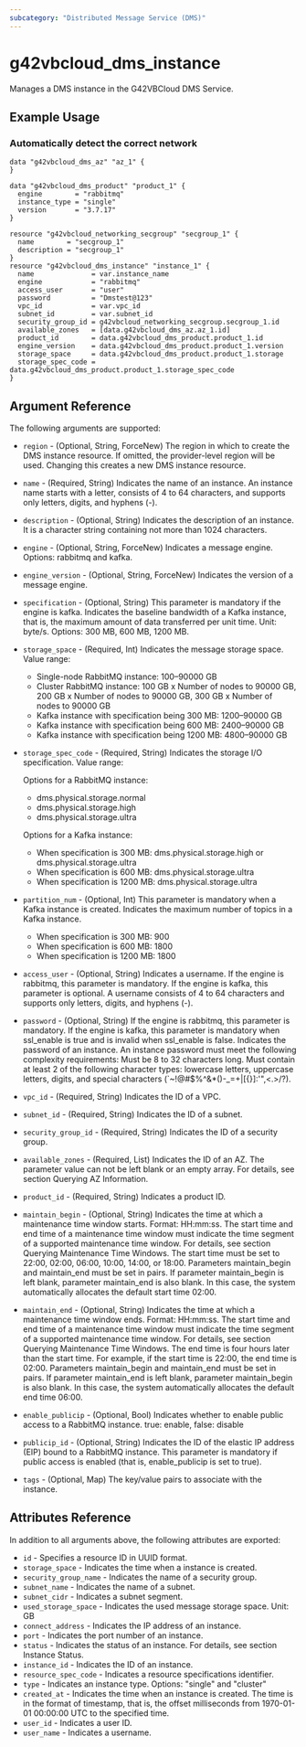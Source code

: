 ```yaml
---
subcategory: "Distributed Message Service (DMS)"
---
```


# g42vbcloud\_dms\_instance

Manages a DMS instance in the G42VBCloud DMS Service.

## Example Usage

### Automatically detect the correct network

```hcl
data "g42vbcloud_dms_az" "az_1" {
}

data "g42vbcloud_dms_product" "product_1" {
  engine        = "rabbitmq"
  instance_type = "single"
  version       = "3.7.17"
}

resource "g42vbcloud_networking_secgroup" "secgroup_1" {
  name        = "secgroup_1"
  description = "secgroup_1"
}
resource "g42vbcloud_dms_instance" "instance_1" {
  name              = var.instance_name
  engine            = "rabbitmq"
  access_user       = "user"
  password          = "Dmstest@123"
  vpc_id            = var.vpc_id
  subnet_id         = var.subnet_id
  security_group_id = g42vbcloud_networking_secgroup.secgroup_1.id
  available_zones   = [data.g42vbcloud_dms_az.az_1.id]
  product_id        = data.g42vbcloud_dms_product.product_1.id
  engine_version    = data.g42vbcloud_dms_product.product_1.version
  storage_space     = data.g42vbcloud_dms_product.product_1.storage
  storage_spec_code = data.g42vbcloud_dms_product.product_1.storage_spec_code
}
```

## Argument Reference

The following arguments are supported:

* `region` - (Optional, String, ForceNew) The region in which to create the DMS instance resource. If omitted, the provider-level region will be used. Changing this creates a new DMS instance resource.

* `name` - (Required, String) Indicates the name of an instance. An instance name starts with a letter,
	consists of 4 to 64 characters, and supports only letters, digits, and hyphens (-).

* `description` - (Optional, String) Indicates the description of an instance. It is a character
    string containing not more than 1024 characters.

* `engine` - (Optional, String, ForceNew) Indicates a message engine. Options: rabbitmq and kafka.

* `engine_version` - (Optional, String, ForceNew) Indicates the version of a message engine.

* `specification` - (Optional, String) This parameter is mandatory if the engine is kafka.
    Indicates the baseline bandwidth of a Kafka instance, that is, the maximum amount
	of data transferred per unit time. Unit: byte/s. Options: 300 MB, 600 MB, 1200 MB.

* `storage_space` - (Required, Int) Indicates the message storage space. Value range:
    - Single-node RabbitMQ instance: 100–90000 GB
    - Cluster RabbitMQ instance: 100 GB x Number of nodes to 90000 GB, 200 GB x Number of
	nodes to 90000 GB, 300 GB x Number of nodes to 90000 GB
    - Kafka instance with specification being 300 MB: 1200–90000 GB
    - Kafka instance with specification being 600 MB: 2400–90000 GB
    - Kafka instance with specification being 1200 MB: 4800–90000 GB

* `storage_spec_code` - (Required, String) Indicates the storage I/O specification. Value range:

    Options for a RabbitMQ instance:
    - dms.physical.storage.normal
    - dms.physical.storage.high
    - dms.physical.storage.ultra

    Options for a Kafka instance:
    - When specification is 300 MB: dms.physical.storage.high or dms.physical.storage.ultra
    - When specification is 600 MB: dms.physical.storage.ultra
    - When specification is 1200 MB: dms.physical.storage.ultra

* `partition_num` - (Optional, Int) This parameter is mandatory when a Kafka instance is created.
    Indicates the maximum number of topics in a Kafka instance.
    - When specification is 300 MB: 900
    - When specification is 600 MB: 1800
    - When specification is 1200 MB: 1800

* `access_user` - (Optional, String) Indicates a username. If the engine is rabbitmq, this
    parameter is mandatory. If the engine is kafka, this parameter is optional.
    A username consists of 4 to 64 characters and supports only letters, digits, and
	hyphens (-).

* `password` - (Optional, String) If the engine is rabbitmq, this parameter is mandatory.
    If the engine is kafka, this parameter is mandatory when ssl_enable is true and is
	invalid when ssl_enable is false. Indicates the password of an instance. An instance
	password must meet the following complexity requirements: Must be 8 to 32 characters long.
    Must contain at least 2 of the following character types: lowercase letters, uppercase
	letters, digits, and special characters (`~!@#$%^&*()-_=+\|[{}]:'",<.>/?).

* `vpc_id` - (Required, String) Indicates the ID of a VPC.

* `subnet_id` - (Required, String) Indicates the ID of a subnet.

* `security_group_id` - (Required, String) Indicates the ID of a security group.

* `available_zones` - (Required, List) Indicates the ID of an AZ. The parameter value can not be
    left blank or an empty array. For details, see section Querying AZ Information.

* `product_id` - (Required, String) Indicates a product ID.

* `maintain_begin` - (Optional, String) Indicates the time at which a maintenance time window starts.
    Format: HH:mm:ss.
    The start time and end time of a maintenance time window must indicate the time segment of
	a supported maintenance time window. For details, see section Querying Maintenance Time Windows.
    The start time must be set to 22:00, 02:00, 06:00, 10:00, 14:00, or 18:00.
    Parameters maintain_begin and maintain_end must be set in pairs. If parameter maintain_begin
	is left blank, parameter maintain_end is also blank. In this case, the system automatically
	allocates the default start time 02:00.

* `maintain_end` - (Optional, String) Indicates the time at which a maintenance time window ends.
    Format: HH:mm:ss.
    The start time and end time of a maintenance time window must indicate the time segment of
	a supported maintenance time window. For details, see section Querying Maintenance Time Windows.
    The end time is four hours later than the start time. For example, if the start time is 22:00,
	the end time is 02:00.
    Parameters maintain_begin and maintain_end must be set in pairs. If parameter maintain_end is left
	blank, parameter maintain_begin is also blank. In this case, the system automatically allocates
	the default end time 06:00.

* `enable_publicip` - (Optional, Bool) Indicates whether to enable public access to a RabbitMQ instance.
    true: enable, false: disable

* `publicip_id` - (Optional, String) Indicates the ID of the elastic IP address (EIP) bound to a RabbitMQ instance.
    This parameter is mandatory if public access is enabled (that is, enable_publicip is set to true).

* `tags` - (Optional, Map) The key/value pairs to associate with the instance.


## Attributes Reference

In addition to all arguments above, the following attributes are exported:

* `id` - Specifies a resource ID in UUID format.
* `storage_space` - Indicates the time when a instance is created.
* `security_group_name` - Indicates the name of a security group.
* `subnet_name` - Indicates the name of a subnet.
* `subnet_cidr` - Indicates a subnet segment.
* `used_storage_space` - Indicates the used message storage space. Unit: GB
* `connect_address` - Indicates the IP address of an instance.
* `port` - Indicates the port number of an instance.
* `status` - Indicates the status of an instance. For details, see section Instance Status.
* `instance_id` - Indicates the ID of an instance.
* `resource_spec_code` - Indicates a resource specifications identifier.
* `type` - Indicates an instance type. Options: "single" and "cluster"
* `created_at` - Indicates the time when an instance is created. The time is in the format
    of timestamp, that is, the offset milliseconds from 1970-01-01 00:00:00 UTC to the specified time.
* `user_id` - Indicates a user ID.
* `user_name` -	Indicates a username.
